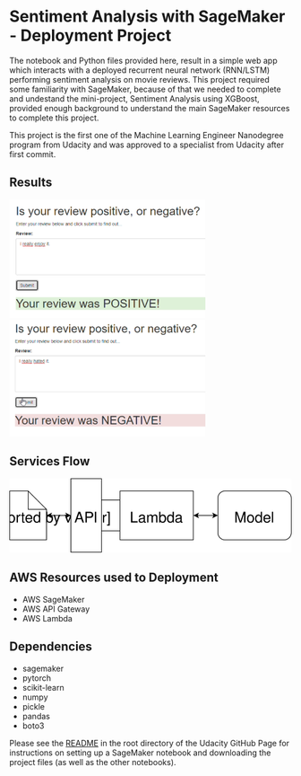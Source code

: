 # Sentiment Analysis with SageMaker - Deployment Project

The notebook and Python files provided here, result in a simple web app which interacts with a deployed recurrent neural network (RNN/LSTM) performing sentiment analysis on movie reviews. This project required some familiarity with SageMaker, because of that we needed to complete and undestand the mini-project, Sentiment Analysis using XGBoost, provided enough background to understand the main SageMaker resources to complete this project.

This project is the first one of the Machine Learning Engineer Nanodegree program from Udacity and was approved to a specialist from Udacity after first commit.

## Results

<img src="https://github.com/rodolfojt/Sentiment-Analysis-SageMaker/blob/master/assets/Results%20-%20Positive%20Review.PNG" alt="Positive Review" width="350" style="horizontal-align:middle"/>

<img src="https://github.com/rodolfojt/Sentiment-Analysis-SageMaker/blob/master/assets/Results%20-%20Negative%20Review.PNG" alt="Negative Review" width="350" style="horizontal-align:middle"/>

## Services Flow

![Services Flow](https://github.com/rodolfojt/Sentiment-Analysis-SageMaker/blob/master/Web%20App%20Diagram.svg)

## AWS Resources used to Deployment

- AWS SageMaker
- AWS API Gateway
- AWS Lambda

## Dependencies

- sagemaker
- pytorch
- scikit-learn
- numpy
- pickle
- pandas
- boto3

Please see the [README](https://github.com/udacity/sagemaker-deployment/tree/master/README.md) in the root directory of the Udacity GitHub Page for instructions on setting up a SageMaker notebook and downloading the project files (as well as the other notebooks).
